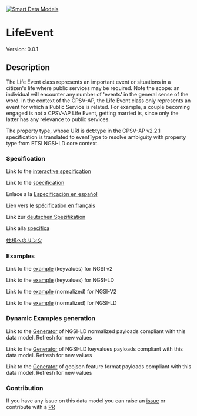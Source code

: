 [![Smart Data Models](https://smartdatamodels.org/wp-content/uploads/2022/01/SmartDataModels_logo.png "Logo")](https://smartdatamodels.org)
# LifeEvent
Version: 0.0.1

## Description 

The Life Event class represents an important event or situations in a citizen's life where public services may be required. Note the scope: an individual will encounter any number of 'events' in the general sense of the word. In the context of the CPSV-AP, the Life Event class only represents an event for which a Public Service is related. For example, a couple becoming engaged is not a CPSV-AP Life Event, getting married is, since only the latter has any relevance to public services.

The property type, whose URI is dct:type in the CPSV-AP v2.2.1 specification is translated to eventType to resolve ambiguity with property type from ETSI NGSI-LD core context.
### Specification

Link to the [interactive specification](https://swagger.lab.fiware.org/?url=https://smart-data-models.github.io/dataModel.CPSV-AP/LifeEvent/swagger.yaml)

Link to the [specification](https://github.com/smart-data-models/dataModel.CPSV-AP/blob/master/LifeEvent/doc/spec.md)

Enlace a la [Especificación en español](https://github.com/smart-data-models/dataModel.CPSV-AP/blob/master/LifeEvent/doc/spec_ES.md)

Lien vers le [spécification en français](https://github.com/smart-data-models/dataModel.CPSV-AP/blob/master/LifeEvent/doc/spec_FR.md)

Link zur [deutschen Spezifikation](https://github.com/smart-data-models/dataModel.CPSV-AP/blob/master/LifeEvent/doc/spec_DE.md)

Link alla [specifica](https://github.com/smart-data-models/dataModel.CPSV-AP/blob/master/LifeEvent/doc/spec_IT.md)

[仕様へのリンク](https://github.com/smart-data-models/dataModel.CPSV-AP/blob/master/LifeEvent/doc/spec_JA.md)
### Examples

Link to the [example](https://smart-data-models.github.io/dataModel.CPSV-AP/LifeEvent/examples/example.json) (keyvalues) for NGSI v2

Link to the [example](https://smart-data-models.github.io/dataModel.CPSV-AP/LifeEvent/examples/example.jsonld) (keyvalues) for NGSI-LD

Link to the [example](https://smart-data-models.github.io/dataModel.CPSV-AP/LifeEvent/examples/example-normalized.json) (normalized) for NGSI-V2

Link to the [example](https://smart-data-models.github.io/dataModel.CPSV-AP/LifeEvent/examples/example-normalized.jsonld) (normalized) for NGSI-LD
### Dynamic Examples generation

Link to the [Generator](https://smartdatamodels.org/extra/ngsi-ld_generator.php?schemaUrl=https://raw.githubusercontent.com/smart-data-models/dataModel.CPSV-AP/master/LifeEvent/schema.json&email=info@smartdatamodels.org) of NGSI-LD normalized payloads compliant with this data model. Refresh for new values

Link to the [Generator](https://smartdatamodels.org/extra/ngsi-ld_generator_keyvalues.php?schemaUrl=https://raw.githubusercontent.com/smart-data-models/dataModel.CPSV-AP/master/LifeEvent/schema.json&email=info@smartdatamodels.org) of NGSI-LD keyvalues payloads compliant with this data model. Refresh for new values

Link to the [Generator](https://smartdatamodels.org/extra/geojson_features_generator.php?schemaUrl=https://raw.githubusercontent.com/smart-data-models/dataModel.CPSV-AP/master/LifeEvent/schema.json&email=info@smartdatamodels.org) of geojson feature format payloads compliant with this data model. Refresh for new values
### Contribution

 If you have any issue on this data model you can raise an [issue](https://github.com/smart-data-models/dataModel.CPSV-AP/issues)  or contribute with a [PR](https://github.com/smart-data-models/dataModel.CPSV-AP/pulls)